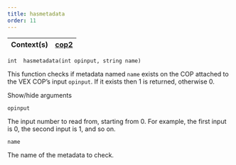 ```yaml
---
title: hasmetadata
order: 11
---
```

| Context(s) | [cop2](../contexts/cop2.html) |
| --- | --- |

`int  hasmetadata(int opinput, string name)`

This function checks if metadata named `name` exists on the COP attached to
the VEX COP’s input `opinput`. If it exists then 1 is returned, otherwise 0.

Show/hide arguments

`opinput`

The input number to read from, starting from 0. For example, the first input is 0, the second input is 1, and so on.

`name`

The name of the metadata to check.
